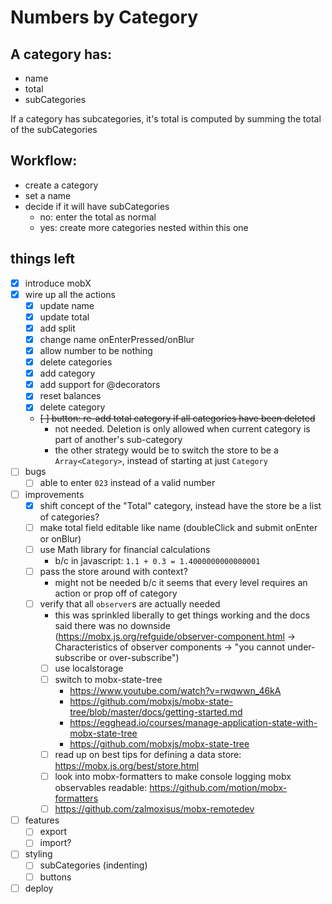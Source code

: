 # Numbers by Category

## A category has:

- name
- total
- subCategories

If a category has subcategories, it's total is computed by summing the total of the subCategories

## Workflow:

- create a category
- set a name
- decide if it will have subCategories
  - no: enter the total as normal
  - yes: create more categories nested within this one

## things left

- [x] introduce mobX
- [x] wire up all the actions
  - [x] update name
  - [x] update total
  - [x] add split
  - [x] change name onEnterPressed/onBlur
  - [x] allow number to be nothing
  - [x] delete categories
  - [x] add category
  - [x] add support for @decorators
  - [x] reset balances
  - [x] delete category
  - ~~[ ] button: re-add total category if all categories have been deleted~~
    - not needed. Deletion is only allowed when current category is part of another's sub-category
    - the other strategy would be to switch the store to be a `Array<Category>`, instead of starting at just `Category`
- [ ] bugs
  - [ ] able to enter `023` instead of a valid number
- [ ] improvements
  - [x] shift concept of the "Total" category, instead have the store be a list of categories?
  - [ ] make total field editable like name (doubleClick and submit onEnter or onBlur)
  - [ ] use Math library for financial calculations
    - b/c in javascript: `1.1 + 0.3 = 1.4000000000000001`
  - [ ] pass the store around with context?
    - might not be needed b/c it seems that every level requires an action or prop off of category
  - [ ] verify that all `observer`s are actually needed
    - this was sprinkled liberally to get things working and the docs said there was no downside (https://mobx.js.org/refguide/observer-component.html -> Characteristics of observer components -> "you cannot under-subscribe or over-subscribe")
    - [ ] use localstorage
    - [ ] switch to mobx-state-tree
      - https://www.youtube.com/watch?v=rwqwwn_46kA
      - https://github.com/mobxjs/mobx-state-tree/blob/master/docs/getting-started.md
      - https://egghead.io/courses/manage-application-state-with-mobx-state-tree
      - https://github.com/mobxjs/mobx-state-tree
    - [ ] read up on best tips for defining a data store: https://mobx.js.org/best/store.html
    - [ ] look into mobx-formatters to make console logging mobx observables readable: https://github.com/motion/mobx-formatters
    - [ ] https://github.com/zalmoxisus/mobx-remotedev
- [ ] features
  - [ ] export
  - [ ] import?
- [ ] styling
  - [ ] subCategories (indenting)
  - [ ] buttons
- [ ] deploy
